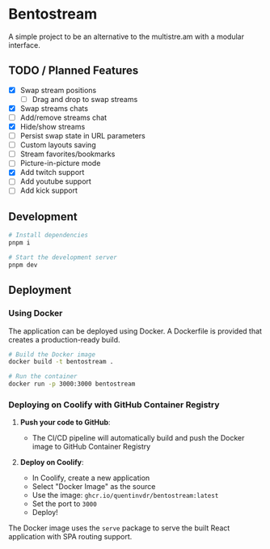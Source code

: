 # Bentostream

A simple project to be an alternative to the multistre.am with a modular interface.

## TODO / Planned Features

- [x] Swap stream positions
  - [ ] Drag and drop to swap streams
- [x] Swap streams chats
- [ ] Add/remove streams chat
- [x] Hide/show streams
- [ ] Persist swap state in URL parameters
- [ ] Custom layouts saving
- [ ] Stream favorites/bookmarks
- [ ] Picture-in-picture mode
- [x] Add twitch support
- [ ] Add youtube support
- [ ] Add kick support

## Development

```bash
# Install dependencies
pnpm i

# Start the development server
pnpm dev
```

## Deployment

### Using Docker

The application can be deployed using Docker. A Dockerfile is provided that creates a production-ready build.

```bash
# Build the Docker image
docker build -t bentostream .

# Run the container
docker run -p 3000:3000 bentostream
```

### Deploying on Coolify with GitHub Container Registry

1. **Push your code to GitHub**:
   - The CI/CD pipeline will automatically build and push the Docker image to GitHub Container Registry

2. **Deploy on Coolify**:
   - In Coolify, create a new application
   - Select "Docker Image" as the source
   - Use the image: `ghcr.io/quentinvdr/bentostream:latest`
   - Set the port to `3000`
   - Deploy!

The Docker image uses the `serve` package to serve the built React application with SPA routing support.
